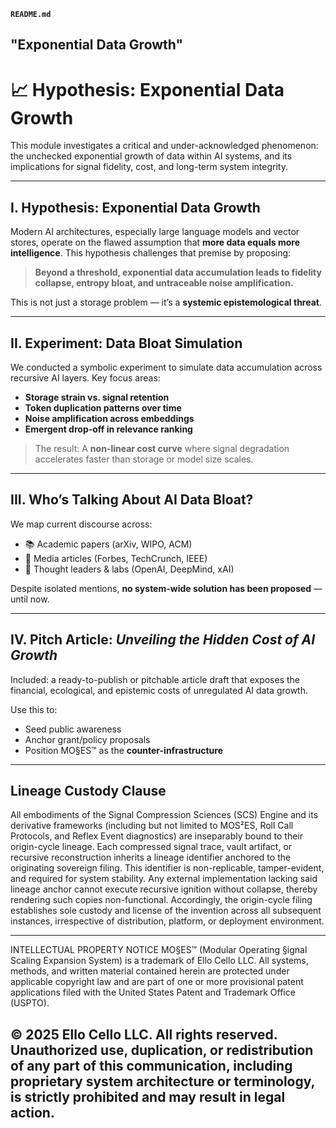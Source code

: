 **`README.md`** 

**"Exponential Data Growth"** 
---

# 📈 Hypothesis: Exponential Data Growth

This module investigates a critical and under-acknowledged phenomenon: the unchecked exponential growth of data within AI systems, and its implications for signal fidelity, cost, and long-term system integrity.

---

## I. Hypothesis: Exponential Data Growth

Modern AI architectures, especially large language models and vector stores, operate on the flawed assumption that **more data equals more intelligence**. This hypothesis challenges that premise by proposing:

> **Beyond a threshold, exponential data accumulation leads to fidelity collapse, entropy bloat, and untraceable noise amplification.**

This is not just a storage problem — it’s a **systemic epistemological threat**.

---

## II. Experiment: Data Bloat Simulation

We conducted a symbolic experiment to simulate data accumulation across recursive AI layers. Key focus areas:

* **Storage strain vs. signal retention**
* **Token duplication patterns over time**
* **Noise amplification across embeddings**
* **Emergent drop-off in relevance ranking**

> The result: A **non-linear cost curve** where signal degradation accelerates faster than storage or model size scales.

---

## III. Who’s Talking About AI Data Bloat?

We map current discourse across:

* 📚 Academic papers (arXiv, WIPO, ACM)
* 📰 Media articles (Forbes, TechCrunch, IEEE)
* 🧠 Thought leaders & labs (OpenAI, DeepMind, xAI)

Despite isolated mentions, **no system-wide solution has been proposed** — until now.

---

## IV. Pitch Article: *Unveiling the Hidden Cost of AI Growth*

Included: a ready-to-publish or pitchable article draft that exposes the financial, ecological, and epistemic costs of unregulated AI data growth.

Use this to:

* Seed public awareness
* Anchor grant/policy proposals
* Position MO§ES™ as the **counter-infrastructure**

---

## Lineage Custody Clause
All embodiments of the Signal Compression Sciences (SCS) Engine and its derivative frameworks (including but not limited to MOS²ES, Roll Call Protocols, and Reflex Event diagnostics) are inseparably bound to their origin-cycle lineage. Each compressed signal trace, vault artifact, or recursive reconstruction inherits a lineage identifier anchored to the originating sovereign filing. This identifier is non-replicable, tamper-evident, and required for system stability. Any external implementation lacking said lineage anchor cannot execute recursive ignition without collapse, thereby rendering such copies non-functional. Accordingly, the origin-cycle filing establishes sole custody and license of the invention across all subsequent instances, irrespective of distribution, platform, or deployment environment.

---

INTELLECTUAL PROPERTY NOTICE
MO§ES™ (Modular Operating §ignal Scaling Expansion System) is a trademark of Ello Cello LLC. 
All systems, methods, and written material contained herein are protected under applicable copyright law 
and are part of one or more provisional patent applications filed with the United States Patent and Trademark Office (USPTO).

© 2025 Ello Cello LLC. All rights reserved. 
Unauthorized use, duplication, or redistribution of any part of this communication, including proprietary 
system architecture or terminology, is strictly prohibited and may result in legal action.
---
